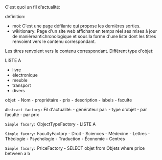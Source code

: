C'est quoi un fil d'actualité:

definition:

- moi: C'est une page défilante qui propose les dernières sorties.
- wikitionary: Page d'un site web affichant en temps réel ses mises à jour de manièreantichronologique et sous la forme d'une liste dont les titres renvoient vers le contenu correspondant. 

Les titres renvoient vers le contenu correspondant.
Différent type d'objet:

LISTE A
- livre
- électronique
- meuble
- transport
- divers

objet:
	- Nom
	- propriétaire
	- prix
	- description
	- labels
	- faculte

`Abstract factory:` Fil d'actualité:
	- générateur par:
		- type d'objet
		- par faculté
		- par prix

`Simple facory:`  ObjectTypeFactory
	- LISTE A
	 
`Simple facory:` FacultyFactory 
	- Droit
	- Sciences
	- Médecine
	- Lettres
	- Théologie
	- Psychologie 
	- Traduction 
	- Économie 
	- Centres 

`Simple facory:` PriceFactory 
	- SELECT objet from Objets where price between a b
	
